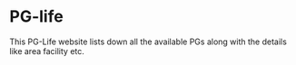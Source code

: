 # PG-life
This PG-Life website lists down all the available PGs along with the details like area facility etc. 
